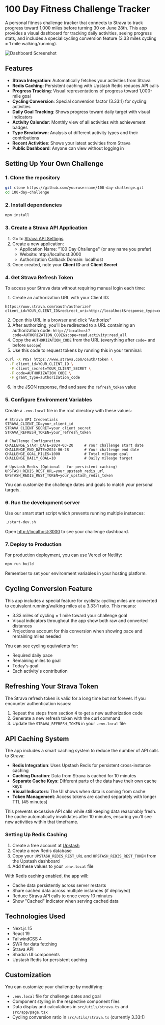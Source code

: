 # 100 Day Fitness Challenge Tracker

A personal fitness challenge tracker that connects to Strava to track progress toward 1,000 miles before turning 30 on June 28th. This app provides a visual dashboard for tracking daily activities, seeing progress stats, and includes a special cycling conversion feature (3.33 miles cycling = 1 mile walking/running).

![Dashboard Screenshot](docs/dashboard.png)

## Features

- **Strava Integration**: Automatically fetches your activities from Strava
- **Redis Caching**: Persistent caching with Upstash Redis reduces API calls
- **Progress Tracking**: Visual representations of progress toward 1,000-mile goal
- **Cycling Conversion**: Special conversion factor (3.33:1) for cycling activities
- **Daily Goal Tracking**: Shows progress toward daily target with visual indicators
- **Activity Calendar**: Monthly view of all activities with achievement badges
- **Type Breakdown**: Analysis of different activity types and their contributions
- **Recent Activities**: Shows your latest activities from Strava
- **Public Dashboard**: Anyone can view without logging in

## Setting Up Your Own Challenge

### 1. Clone the repository

```bash
git clone https://github.com/yourusername/100-day-challenge.git
cd 100-day-challenge
```

### 2. Install dependencies

```bash
npm install
```

### 3. Create a Strava API Application

1. Go to [Strava API Settings](https://www.strava.com/settings/api)
2. Create a new application:
   - Application Name: "100 Day Challenge" (or any name you prefer)
   - Website: http://localhost:3000
   - Authorization Callback Domain: localhost
3. Once created, note your **Client ID** and **Client Secret**

### 4. Get Strava Refresh Token

To access your Strava data without requiring manual login each time:

1. Create an authorization URL with your Client ID:

```
https://www.strava.com/oauth/authorize?client_id=YOUR_CLIENT_ID&redirect_uri=http://localhost&response_type=code&scope=activity:read_all
```

2. Open this URL in a browser and click "Authorize"
3. After authorizing, you'll be redirected to a URL containing an authorization code:
   `http://localhost?code=AUTHORIZATION_CODE&scope=read,activity:read_all`
4. Copy the `AUTHORIZATION_CODE` from the URL (everything after `code=` and before `&scope`)
5. Use this code to request tokens by running this in your terminal:

```bash
curl -X POST https://www.strava.com/oauth/token \
  -F client_id=YOUR_CLIENT_ID \
  -F client_secret=YOUR_CLIENT_SECRET \
  -F code=AUTHORIZATION_CODE \
  -F grant_type=authorization_code
```

6. In the JSON response, find and save the `refresh_token` value

### 5. Configure Environment Variables

Create a `.env.local` file in the root directory with these values:

```env
# Strava API Credentials
STRAVA_CLIENT_ID=your_client_id
STRAVA_CLIENT_SECRET=your_client_secret
STRAVA_REFRESH_TOKEN=your_refresh_token

# Challenge Configuration
CHALLENGE_START_DATE=2024-03-20     # Your challenge start date
CHALLENGE_END_DATE=2024-06-28       # Your challenge end date
CHALLENGE_GOAL_MILES=1000           # Total mileage goal
CHALLENGE_DAILY_GOAL=10             # Daily mileage target

# Upstash Redis (Optional - for persistent caching)
UPSTASH_REDIS_REST_URL=your_upstash_redis_url
UPSTASH_REDIS_REST_TOKEN=your_upstash_redis_token
```

You can customize the challenge dates and goals to match your personal targets.

### 6. Run the development server

Use our smart start script which prevents running multiple instances:

```bash
./start-dev.sh
```

Open [http://localhost:3000](http://localhost:3000) to see your challenge dashboard.

### 7. Deploy to Production

For production deployment, you can use Vercel or Netlify:

```bash
npm run build
```

Remember to set your environment variables in your hosting platform.

## Cycling Conversion Feature

This app includes a special feature for cyclists: cycling miles are converted to equivalent running/walking miles at a 3.33:1 ratio. This means:

- 3.33 miles of cycling = 1 mile toward your challenge goal
- Visual indicators throughout the app show both raw and converted distances
- Projections account for this conversion when showing pace and remaining miles needed

You can see cycling equivalents for:

- Required daily pace
- Remaining miles to goal
- Today's goal
- Each activity's contribution

## Refreshing Your Strava Token

The Strava refresh token is valid for a long time but not forever. If you encounter authentication issues:

1. Repeat the steps from section 4 to get a new authorization code
2. Generate a new refresh token with the curl command
3. Update the `STRAVA_REFRESH_TOKEN` in your `.env.local` file

## API Caching System

The app includes a smart caching system to reduce the number of API calls to Strava:

- **Redis Integration**: Uses Upstash Redis for persistent cross-instance caching
- **Caching Duration**: Data from Strava is cached for 10 minutes
- **Separate Cache Keys**: Different parts of the data have their own cache keys
- **Visual Indicators**: The UI shows when data is coming from cache
- **Token Management**: Access tokens are cached separately with longer TTL (45 minutes)

This prevents excessive API calls while still keeping data reasonably fresh. The cache automatically invalidates after 10 minutes, ensuring you'll see new activities within that timeframe.

### Setting Up Redis Caching

1. Create a free account at [Upstash](https://upstash.com/)
2. Create a new Redis database
3. Copy your `UPSTASH_REDIS_REST_URL` and `UPSTASH_REDIS_REST_TOKEN` from the Upstash dashboard
4. Add these values to your `.env.local` file

With Redis caching enabled, the app will:

- Cache data persistently across server restarts
- Share cached data across multiple instances (if deployed)
- Reduce Strava API calls to once every 10 minutes
- Show "Cached" indicator when serving cached data

## Technologies Used

- Next.js 15
- React 19
- TailwindCSS 4
- SWR for data fetching
- Strava API
- Shadcn UI components
- Upstash Redis for persistent caching

## Customization

You can customize your challenge by modifying:

- `.env.local` file for challenge dates and goal
- Component styling in the respective component files
- Data display and calculations in `src/utils/strava.ts` and `src/app/page.tsx`
- Cycling conversion ratio in `src/utils/strava.ts` (currently 3.33:1)
